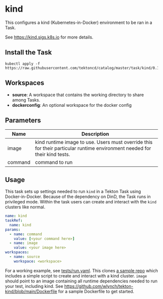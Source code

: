# kind

This configures a kind (Kubernetes-in-Docker) environment to be ran in a Task.

See https://kind.sigs.k8s.io for more details.

## Install the Task

```
kubectl apply -f https://raw.githubusercontent.com/tektoncd/catalog/master/task/kind/0.1/kind.yaml
```

## Workspaces

- **source**: A workspace that contains the working directory to share among
  Tasks.
- **dockerconfig**: An optional workspace for the docker config

## Parameters

| Name    | Description                                                                                                               |
| ------- | ------------------------------------------------------------------------------------------------------------------------- |
| image   | kind runtime image to use. Users must override this for their particular runtime environment needed for their kind tests. |
| command | command to run                                                                                                            |

## Usage

This task sets up settings needed to run `kind` in a Tekton Task using
Docker-in-Docker. Because of the dependency on DinD, the Task runs in privileged
mode. Within the task users can create and interact with the `kind` clusters
like normal.

```yaml
name: kind
taskRef:
  name: kind
params:
  - name: command
    value: [<your command here>]
  - name: image
    value: <your image here>
workspaces:
  - name: source
    workspace: <workspace>
```

For a working example, see [tests/run.yaml](tests/run.yaml). This clones
[a sample repo](https://github.com/wlynch/tekton-kind) which includes a simple
script to create and interact with a kind cluster. `image` should point to an
image containing all runtime dependencies needed to run your test, including
kind. See https://github.com/wlynch/tekton-kind/blob/main/Dockerfile for a
sample Dockerfile to get started.
